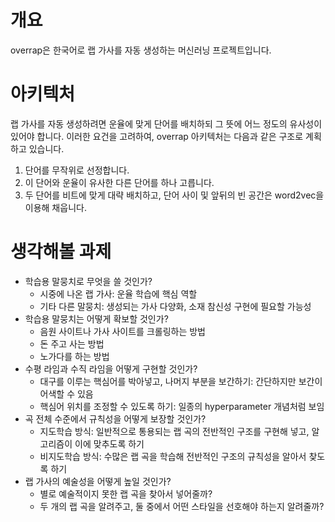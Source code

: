 # 개요
overrap은 한국어로 랩 가사를 자동 생성하는 머신러닝 프로젝트입니다.

# 아키텍처
랩 가사를 자동 생성하려면 운율에 맞게 단어를 배치하되 그 뜻에 어느 정도의 유사성이 있어야 합니다.
이러한 요건을 고려하여, overrap 아키텍처는 다음과 같은 구조로 계획하고 있습니다.
  1. 단어를 무작위로 선정합니다.
  2. 이 단어와 운율이 유사한 다른 단어를 하나 고릅니다.
  3. 두 단어를 비트에 맞게 대략 배치하고, 단어 사이 및 앞뒤의 빈 공간은 word2vec을 이용해 채웁니다.

# 생각해볼 과제
  * 학습용 말뭉치로 무엇을 쓸 것인가?
    * 시중에 나온 랩 가사: 운율 학습에 핵심 역할
    * 기타 다른 말뭉치: 생성되는 가사 다양화, 소재 참신성 구현에 필요할 가능성
  * 학습용 말뭉치는 어떻게 확보할 것인가?
    * 음원 사이트나 가사 사이트를 크롤링하는 방법
    * 돈 주고 사는 방법
    * 노가다를 하는 방법
  * 수평 라임과 수직 라임을 어떻게 구현할 것인가?
    * 대구를 이루는 핵심어를 박아넣고, 나머지 부분을 보간하기: 간단하지만 보간이 어색할 수 있음
    * 핵심어 위치를 조정할 수 있도록 하기: 일종의 hyperparameter 개념처럼 보임
  * 곡 전체 수준에서 규칙성을 어떻게 보장할 것인가?
    * 지도학습 방식: 일반적으로 통용되는 랩 곡의 전반적인 구조를 구현해 넣고, 알고리즘이 이에 맞추도록 하기
    * 비지도학습 방식: 수많은 랩 곡을 학습해 전반적인 구조의 규칙성을 알아서 찾도록 하기
  * 랩 가사의 예술성을 어떻게 높일 것인가?
    * 별로 예술적이지 못한 랩 곡을 찾아서 넣어줄까?
    * 두 개의 랩 곡을 알려주고, 둘 중에서 어떤 스타일을 선호해야 하는지 알려줄까?